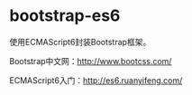 # bootstrap-es6

使用ECMAScript6封装Bootstrap框架。

Bootstrap中文网：http://www.bootcss.com/

ECMAScript6入门：http://es6.ruanyifeng.com/
